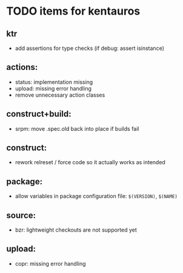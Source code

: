 # TODO items for kentauros

## ktr

- add assertions for type checks (if debug: assert isinstance)


## actions:

- status: implementation missing
- upload: missing error handling
- remove unnecessary action classes


## construct+build:

- srpm: move .spec.old back into place if builds fail


## construct:

- rework relreset / force code so it actually works as intended


## package:

- allow variables in package configuration file: `$(VERSION)`, `$(NAME)`


## source:

- bzr: lightweight checkouts are not supported yet


## upload:

- copr: missing error handling
